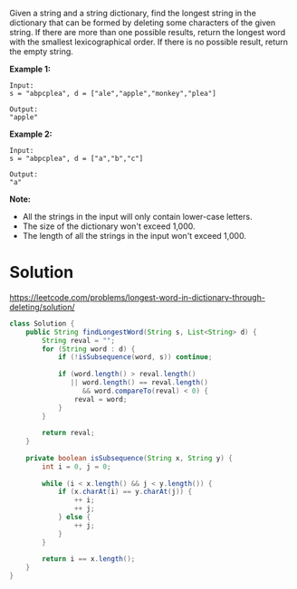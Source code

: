 Given a string and a string dictionary, find the longest string in the dictionary that can be formed by deleting some characters of the given string. If there are more than one possible results, return the longest word with the smallest lexicographical order. If there is no possible result, return the empty string.

__Example 1:__

```
Input:
s = "abpcplea", d = ["ale","apple","monkey","plea"]

Output: 
"apple"
```

__Example 2:__

```
Input:
s = "abpcplea", d = ["a","b","c"]

Output: 
"a"
```

__Note:__

* All the strings in the input will only contain lower-case letters.  
* The size of the dictionary won't exceed 1,000.  
* The length of all the strings in the input won't exceed 1,000.

# Solution

https://leetcode.com/problems/longest-word-in-dictionary-through-deleting/solution/

```java
class Solution {
    public String findLongestWord(String s, List<String> d) {
        String reval = "";
        for (String word : d) {
            if (!isSubsequence(word, s)) continue;
            
            if (word.length() > reval.length()
               || word.length() == reval.length()
                  && word.compareTo(reval) < 0) {
                reval = word;
            }
        }
        
        return reval;
    }
    
    private boolean isSubsequence(String x, String y) {
        int i = 0, j = 0;
        
        while (i < x.length() && j < y.length()) {
            if (x.charAt(i) == y.charAt(j)) {
                ++ i;
                ++ j;
            } else {
                ++ j;
            }
        }
        
        return i == x.length();
    }
}
```
